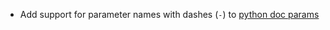 * Add support for parameter names with dashes (`-`) to [python doc params](snippets/python#doc-parameters)